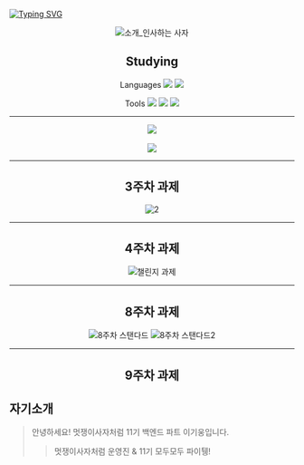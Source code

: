 [![Typing SVG](https://readme-typing-svg.herokuapp.com?size=30&duration=4500&color=F77500&width=600&lines=%F0%9F%A6%81_Welcome_Kiwoong_Lee_%F0%9F%A6%81+)](https://git.io/typing-svg)

<div align="center">

![소개_인사하는 사자](https://user-images.githubusercontent.com/81146131/221498526-e2db6afd-e36d-447c-ab58-58069793bedf.gif)

## Studying
Languages
<img src="https://img.shields.io/badge/Python-3776AB?style=flat&logo=Python&logoColor=white"/>
<img src="https://img.shields.io/badge/C-A8B9CC?style=flat&logo=C&logoColor=white"/>

Tools
<img src="https://img.shields.io/badge/GitHub-181717?style=flat&logo=GitHub&logoColor=white"/>
<img src="https://img.shields.io/badge/Notion-3776AB?style=flat&logo=Notion&logoColor=white"/>
<img src="https://img.shields.io/badge/Slack-4A154B?style=flat&logo=Slack&logoColor=white"/>

***
<img src="https://github-readme-stats.vercel.app/api/top-langs/?username=oro7l&layout=compact"><br><br>
<img src="https://github-readme-stats.vercel.app/api?username=oro7l&show_icons=true">

***
## 3주차 과제
![2](https://user-images.githubusercontent.com/127576762/227777491-bbda4aaf-1e28-4a56-9283-4866b9182c9e.png)

***
## 4주차 과제
![챌린지 과제](https://user-images.githubusercontent.com/127576762/229818460-877f5477-9b89-40ff-aebf-0709ca1e8704.png)

***
## 8주차 과제
![8주차 스탠다드](https://github.com/LikeLion-at-CAU-11th/Kiwoong-Lee/assets/127576762/aaa8559d-4490-4364-b261-01f0370ea061)
![8주차 스탠다드2](https://github.com/LikeLion-at-CAU-11th/Kiwoong-Lee/assets/127576762/e15a7a12-e26a-44f9-afa4-b67f7cff2605)
***
## 9주차 과제

</div>

## 자기소개
> 안녕하세요! 멋쟁이사자처럼 11기 백엔드 파트 이기웅입니다.
>> 멋쟁이사자처럼 운영진 & 11기 모두모두 파이퉹!